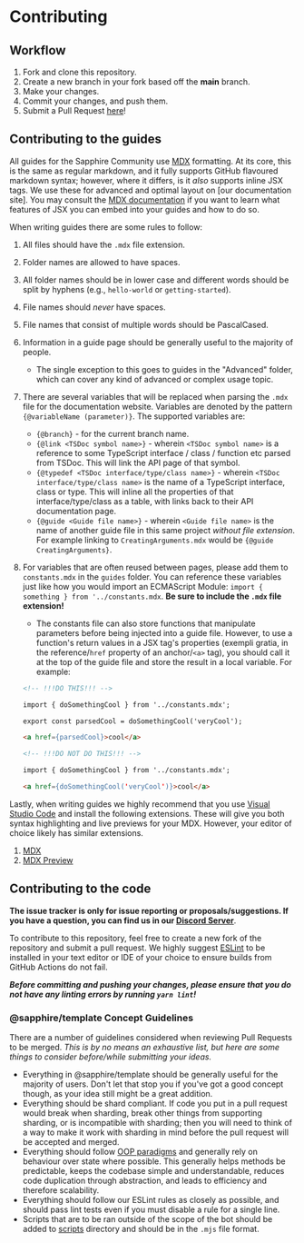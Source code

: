 # Contributing

## Workflow

1. Fork and clone this repository.
2. Create a new branch in your fork based off the **main** branch.
3. Make your changes.
4. Commit your changes, and push them.
5. Submit a Pull Request [here]!

## Contributing to the guides

All guides for the Sapphire Community use [MDX] formatting. At its core, this is the same as regular markdown, and it fully supports GitHub flavoured markdown syntax; however, where it differs, is it _also_ supports inline JSX tags. We use these for advanced and optimal layout on [our documentation site]. You may consult the [MDX documentation][mdx documentation] if you want to learn what features of JSX you can embed into your guides and how to do so.

When writing guides there are some rules to follow:

1. All files should have the `.mdx` file extension.
2. Folder names are allowed to have spaces.
3. All folder names should be in lower case and different words should be split by hyphens (e.g., `hello-world` or `getting-started`).
4. File names should _never_ have spaces.
5. File names that consist of multiple words should be PascalCased.
6. Information in a guide page should be generally useful to the majority of people.
    - The single exception to this goes to guides in the "Advanced" folder, which can cover any kind of advanced or complex usage topic.
7. There are several variables that will be replaced when parsing the `.mdx` file for the documentation website. Variables are denoted by the pattern `{@variableName (parameter)}`. The supported variables are:
    - `{@branch}` - for the current branch name.
    - `{@link <TSDoc symbol name>}` - wherein `<TSDoc symbol name>` is a reference to some TypeScript interface / class / function etc parsed from TSDoc. This will link the API page of that symbol.
    - `{@typedef <TSDoc interface/type/class name>}` - wherein `<TSDoc interface/type/class name>` is the name of a TypeScript interface, class or type. This will inline all the properties of that interface/type/class as a table, with links back to their API documentation page.
    - `{@guide <Guide file name>}` - wherein `<Guide file name>` is the name of another guide file in this same project _without file extension_. For example linking to `CreatingArguments.mdx` would be `{@guide CreatingArguments}`.
8. For variables that are often reused between pages, please add them to `constants.mdx` in the `guides` folder. You can reference these variables just like how you would import an ECMAScript Module: `import { something } from '../constants.mdx`. **Be sure to include the `.mdx` file extension!**

    - The constants file can also store functions that manipulate parameters before being injected into a guide file. However, to use a function's return values in a JSX tag's properties (exempli gratia, in the reference/`href` property of an anchor/`<a>` tag), you should call it at the top of the guide file and store the result in a local variable. For example:

    ```md
    <!-- !!!DO THIS!!! -->

    import { doSomethingCool } from '../constants.mdx';

    export const parsedCool = doSomethingCool('veryCool');

    <a href={parsedCool}>cool</a>

    <!-- !!!DO NOT DO THIS!!! -->

    import { doSomethingCool } from '../constants.mdx';

    <a href={doSomethingCool('veryCool')}>cool</a>
    ```

Lastly, when writing guides we highly recommend that you use [Visual Studio Code][vscode] and install the following extensions. These will give you both syntax highlighting and live previews for your MDX. However, your editor of choice likely has similar extensions.

1. [MDX][mdx-vscode]
2. [MDX Preview][mdx preview]

## Contributing to the code

**The issue tracker is only for issue reporting or proposals/suggestions. If you have a question, you can find us in our [Discord Server][discord server]**.

To contribute to this repository, feel free to create a new fork of the repository and
submit a pull request. We highly suggest [ESLint] to be installed
in your text editor or IDE of your choice to ensure builds from GitHub Actions do not fail.

**_Before committing and pushing your changes, please ensure that you do not have any linting errors by running `yarn lint`!_**

### @sapphire/template Concept Guidelines

There are a number of guidelines considered when reviewing Pull Requests to be merged. _This is by no means an exhaustive list, but here are some things to consider before/while submitting your ideas._

-   Everything in @sapphire/template should be generally useful for the majority of users. Don't let that stop you if you've got a good concept though, as your idea still might be a great addition.
-   Everything should be shard compliant. If code you put in a pull request would break when sharding, break other things from supporting sharding, or is incompatible with sharding; then you will need to think of a way to make it work with sharding in mind before the pull request will be accepted and merged.
-   Everything should follow [OOP paradigms][oop paradigms] and generally rely on behaviour over state where possible. This generally helps methods be predictable, keeps the codebase simple and understandable, reduces code duplication through abstraction, and leads to efficiency and therefore scalability.
-   Everything should follow our ESLint rules as closely as possible, and should pass lint tests even if you must disable a rule for a single line.
-   Scripts that are to be ran outside of the scope of the bot should be added to [scripts] directory and should be in the `.mjs` file format.

<!-- Link Dump -->

<!-- Guides -->

[mdx-vscode]: https://marketplace.visualstudio.com/items?itemName=silvenon.mdx
[mdx preview]: https://marketplace.visualstudio.com/items?itemName=xyc.vscode-mdx-preview
[mdx]: https://mdxjs.com
[mdx documentation]: https://mdxjs.com/getting-started
[vscode]: https://code.visualstudio.com

<!-- Code -->

[discord server]: https://sapphirejs.com/discord
[here]: https://github.com/sapphire-community/framework/pulls
[eslint]: https://eslint.org/
[node.js]: https://nodejs.org/en/download/
[yarn]: https://classic.yarnpkg.com/en/docs/install
[oop paradigms]: https://en.wikipedia.org/wiki/Object-oriented_programming
[scripts]: /scripts
